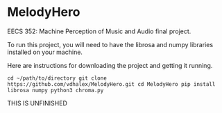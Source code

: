 # MelodyHero
EECS 352: Machine Perception of Music and Audio final project.

To run this project, you will need to have the librosa and numpy libraries installed on your machine.

Here are instructions for downloading the project and getting it running.

`
cd ~/path/to/directory
git clone https://github.com/vdhalex/MelodyHero.git
cd MelodyHero
pip install librosa numpy
python3 chroma.py
`

THIS IS UNFINISHED